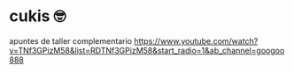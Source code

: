 # cukis 🤓
apuntes de taller complementario
<https://www.youtube.com/watch?v=TNf3GPizM58&list=RDTNf3GPizM58&start_radio=1&ab_channel=googoo888>
